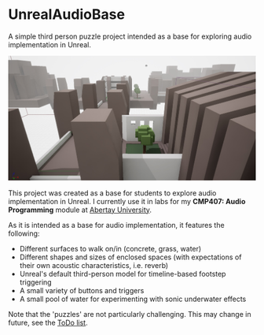 # UnrealAudioBase
A simple third person puzzle project intended as a base for exploring audio implementation in Unreal.

![Editor screenshot of the project](https://raw.githubusercontent.com/NiallMoody/UnrealAudioBase/main/Docs/Screenshot.jpg)

This project was created as a base for students to explore audio implementation in Unreal. I currently use it in labs for my **CMP407: Audio Programming** module at [Abertay University](https://www.abertay.ac.uk/).

As it is intended as a base for audio implementation, it features the following:

- Different surfaces to walk on/in (concrete, grass, water)
- Different shapes and sizes of enclosed spaces (with expectations of their own acoustic characteristics, i.e. reverb)
- Unreal's default third-person model for timeline-based footstep triggering
- A small variety of buttons and triggers
- A small pool of water for experimenting with sonic underwater effects

Note that the 'puzzles' are not particularly challenging. This may change in future, see the [ToDo list](https://github.com/NiallMoody/UnrealAudioBase/blob/main/ToDo.md).
